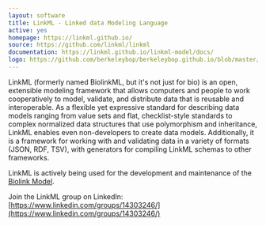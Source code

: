 ```yaml
---
layout: software
title: LinkML - Linked data Modeling Language
active: yes
homepage: https://linkml.github.io/
source: https://github.com/linkml/linkml
documentation: https://linkml.github.io/linkml-model/docs/
logo: https://github.com/berkeleybop/berkeleybop.github.io/blob/master/software/biolinkml/linkml-logo-smaller.png?raw=true
---
```


LinkML (formerly named BiolinkML, but it's not just for bio) is an open, extensible modeling framework that allows computers and people to work cooperatively to model, validate, and distribute data that is reusable and interoperable.
As a flexible yet expressive standard for describing data models ranging from value sets and flat, checklist-style standards to complex normalized data structures that use polymorphism and inheritance, LinkML enables even non-developers to create data models.
Additionally, it is a framework for working with and validating data in a variety of formats (JSON, RDF, TSV), with generators for compiling LinkML schemas to other frameworks.

LinkML is actively being used for the development and maintenance of the [Biolink Model](https://biolink.github.io/biolink-model/).

Join the LinkML group on LinkedIn: [https://www.linkedin.com/groups/14303246/](https://www.linkedin.com/groups/14303246/)
